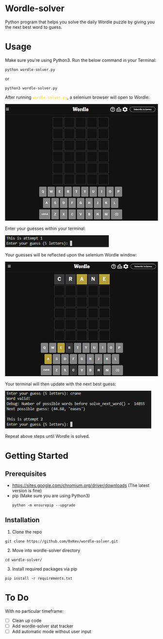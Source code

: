 # Wordle-solver #
Python program that helps you solve the daily Wordle puzzle by giving you the next best word to guess.

# Usage #

Make sure you're using Python3.
Run the below command in your Terminal:


```
python wordle-solver.py
```
or
```
python3 wordle-solver.py
```

After running <code style="color: gold">wordle-solver.py</code>, a selenium browser will open to Wordle:

![Wordle Selenium Default](/images/wordle-selenium.PNG?raw=true "Wordle Selenium")

Enter your guesses within your terminal:

![Input Guess](/images/first-guess.PNG?raw=true "Input Guess Image")

Your guesses will be reflected upon the selenium Wordle window:

![Wordle Selenium First Guess](/images/wordle-word-guessed.PNG?raw=true "Wordle Selenium First Guess")

Your terminal will then update with the next best guess:

![Solve Next Word](/images/suggested_guess.PNG "Next Best Word")

Repeat above steps until Wordle is solved.

# Getting Started #

## Prerequisites ##

- https://sites.google.com/chromium.org/driver/downloads (The latest version is fine)
- pip (Make sure you are using Python3)
    ```
    python -m ensurepip --upgrade
    ```

## Installation ##
1. Clone the repo
```
git clone https://github.com/0xKev/wordle-solver.git
```
2. Move into wordle-solver directory
```
cd wordle-solver/
```
3. Install required packages via pip
```
pip install -r requirements.txt
```

# To Do #
With no particular timeframe:
- [ ] Clean up code 
- [ ] Add wordle-solver stat tracker
- [ ] Add automatic mode without user input
